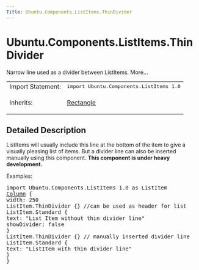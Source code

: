 ```yaml
---
Title: Ubuntu.Components.ListItems.ThinDivider
---
```


# Ubuntu.Components.ListItems.ThinDivider

<span class="subtitle"></span>
<!-- $$$ThinDivider-brief -->
<p>Narrow line used as a divider between ListItems. More...</p>
<!-- @@@ThinDivider -->
<table class="alignedsummary">
<tr><td class="memItemLeft rightAlign topAlign"> Import Statement:</td><td class="memItemRight bottomAlign"> </b><tt>import Ubuntu.Components.ListItems 1.0</tt></td></tr><tr><td class="memItemLeft rightAlign topAlign"> Inherits:</td><td class="memItemRight bottomAlign"> <p><a href="QtQuick.Rectangle.md">Rectangle</a></p>
</td></tr></table><ul>
</ul>
<!-- $$$ThinDivider-description -->
<h2>Detailed Description</h2>
<p>ListItems will usually include this line at the bottom of the item to give a visually pleasing list of items. But a divider line can also be inserted manually using this component. <b>This component is under heavy development.</b></p>
<p>Examples:</p>
<pre class="qml">import Ubuntu.Components.ListItems 1.0 as ListItem
<span class="type"><a href="QtQuick.Column.md">Column</a></span> {
<span class="name">width</span>: <span class="number">250</span>
<span class="type">ListItem</span>.ThinDivider {} <span class="comment">//can be used as header for list</span>
<span class="type">ListItem</span>.Standard {
<span class="name">text</span>: <span class="string">&quot;List Item without thin divider line&quot;</span>
<span class="name">showDivider</span>: <span class="number">false</span>
}
<span class="type">ListItem</span>.ThinDivider {} <span class="comment">// manually inserted divider line</span>
<span class="type">ListItem</span>.Standard {
<span class="name">text</span>: <span class="string">&quot;ListItem with thin divider line&quot;</span>
}
}</pre>
<!-- @@@ThinDivider -->
